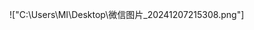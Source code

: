 !["C:\Users\MI\Desktop\微信图片_20241207215308.png"]

<!--stackedit_data:
eyJoaXN0b3J5IjpbLTgwOTYyODk2MSwtMjA4ODc0NjYxMiwxND
cyNDI2Mzc1XX0=
-->